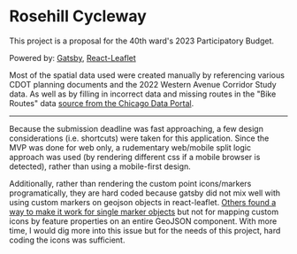 <h1>Rosehill Cycleway</h1>
<p>This project is a proposal for the 40th ward's 2023 Participatory Budget.</p>
<p>Powered by: <a href="https://www.gatsbyjs.com/">Gatsby</a>, <a href="https://react-leaflet.js.org/">React-Leaflet</a></p>
<p>Most of the spatial data used were created manually by referencing various CDOT planning documents and the 2022 Western Avenue Corridor Study data. As well as by filling in incorrect data and missing routes in the "Bike Routes" data <a href="https://data.cityofchicago.org/Transportation/Bike-Routes/3w5d-sru8">source from the Chicago Data Portal</a>.</p>
<hr/>
<p>Because the submission deadline was fast approaching, a few design considerations (i.e. shortcuts) were taken for this application. Since the MVP was done for web only, a rudementary web/mobile split logic approach was used (by rendering different css if a mobile browser is detected), rather than using a mobile-first design.</p>
<p>Additionally, rather than rendering the custom point icons/markers programatically, they are hard coded because gatsby did not mix well with using custom markers on geojson objects in react-leaflet. <a href="https://stackoverflow.com/questions/47723812/custom-marker-icon-with-react-leaflet">Others found a way to make it work for single marker objects</a> but not for mapping custom icons by feature properties on an entire GeoJSON component. With more time, I would dig more into this issue but for the needs of this project, hard coding the icons was sufficient.</p>
